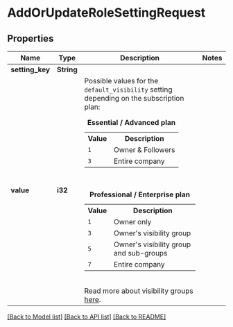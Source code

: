 # AddOrUpdateRoleSettingRequest

## Properties

Name | Type | Description | Notes
------------ | ------------- | ------------- | -------------
**setting_key** | **String** |  | 
**value** | **i32** | Possible values for the `default_visibility` setting depending on the subscription plan:<br> <table class='role-setting'> <caption><b>Essential / Advanced plan</b></caption> <tr><th><b>Value</b></th><th><b>Description</b></th></tr> <tr><td>`1`</td><td>Owner & Followers</td></tr> <tr><td>`3`</td><td>Entire company</td></tr> </table> <br> <table class='role-setting'> <caption><b>Professional / Enterprise plan</b></caption> <tr><th><b>Value</b></th><th><b>Description</b></th></tr> <tr><td>`1`</td><td>Owner only</td></tr> <tr><td>`3`</td><td>Owner&#39;s visibility group</td></tr> <tr><td>`5`</td><td>Owner&#39;s visibility group and sub-groups</td></tr> <tr><td>`7`</td><td>Entire company</td></tr> </table> <br> Read more about visibility groups <a href='https://support.pipedrive.com/en/article/visibility-groups'>here</a>. | 

[[Back to Model list]](../README.md#documentation-for-models) [[Back to API list]](../README.md#documentation-for-api-endpoints) [[Back to README]](../README.md)


